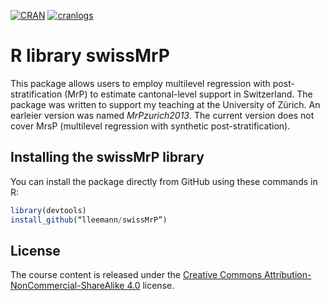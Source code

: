 [![CRAN](http://www.r-pkg.org/badges/version-last-release/swissMrP)](http://cran.r-project.org/package=swissMrP)
[![cranlogs](https://cranlogs.r-pkg.org/badges/grand-total/swissMrP)](http://cran.rstudio.com/web/packages/swissMrP/index.html)

# R library swissMrP

This package allows users to employ multilevel regression with post-stratification (MrP) to estimate cantonal-level support in Switzerland. The package was written to support my teaching at the University of Zürich. An earleier version was named *MrPzurich2013*.
The current version does not cover MrsP (multilevel regression with synthetic post-stratification).

## Installing the swissMrP library

You can install the package directly from GitHub using these commands in R:

```r
library(devtools)
install_github(“lleemann/swissMrP”)
```
## License
The course content is released under the [Creative Commons Attribution-NonCommercial-ShareAlike 4.0](http://creativecommons.org/licenses/by-nc-sa/4.0/) license.
